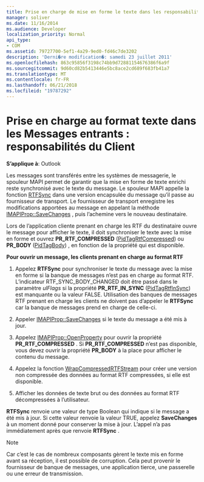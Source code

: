 ```yaml
---
title: Prise en charge de mise en forme le texte dans les responsabilités du Client les Messages entrants
manager: soliver
ms.date: 11/16/2014
ms.audience: Developer
localization_priority: Normal
api_type:
- COM
ms.assetid: 79727700-5ef1-4a29-9ed0-fd46c7de3202
description: 'Derni�re modification�: samedi 23 juillet 2011'
ms.openlocfilehash: 863c95856f3198c74bb9d72881154676386f6a9f
ms.sourcegitcommit: 9d60cd82b5413446e5bc8ace2cd689f683fb41a7
ms.translationtype: MT
ms.contentlocale: fr-FR
ms.lasthandoff: 06/21/2018
ms.locfileid: "19787292"
---
```

# <a name="supporting-formatted-text-in-incoming-messages-client-responsibilities"></a>Prise en charge au format texte dans les Messages entrants : responsabilités du Client

  
  
**S’applique à**: Outlook 
  
Les messages sont transférés entre les systèmes de messagerie, le spouleur MAPI permet de garantir que la mise en forme de texte enrichi reste synchronisé avec le texte du message. Le spouleur MAPI appelle la fonction [RTFSync](rtfsync.md) dans une version encapsulée du message qu’il passe au fournisseur de transport. Le fournisseur de transport enregistre les modifications apportées au message en appelant la méthode [IMAPIProp::SaveChanges](imapiprop-savechanges.md) , puis l’achemine vers le nouveau destinataire. 
  
Lors de l’application cliente prenant en charge les RTF du destinataire ouvre le message pour afficher le texte, il doit synchroniser le texte avec la mise en forme et ouvrez **PR_RTF_COMPRESSED** ([PidTagRtfCompressed](pidtagrtfcompressed-canonical-property.md)) ou **PR_BODY** ([PidTagBody](pidtagbody-canonical-property.md)) , en fonction de la propriété qui est disponible.
  
 **Pour ouvrir un message, les clients prenant en charge au format RTF**
  
1. Appelez **RTFSync** pour synchroniser le texte du message avec la mise en forme si la banque de messages n’est pas en charge au format RTF. L’indicateur RTF_SYNC_BODY_CHANGED doit être passé dans le paramètre _ulFlags_ si la propriété **PR_RTF_IN_SYNC** ([PidTagRtfInSync](pidtagrtfinsync-canonical-property.md)) est manquante ou la valeur FALSE. Utilisation des banques de messages RTF prenant en charge les clients ne doivent pas d’appeler le **RTFSync** car la banque de messages prend en charge de celle-ci. 
    
2. Appeler [IMAPIProp::SaveChanges](imapiprop-savechanges.md) si le texte du message a été mis à jour. 
    
3. Appelez [IMAPIProp::OpenProperty](imapiprop-openproperty.md) pour ouvrir la propriété **PR_RTF_COMPRESSED** . Si **PR_RTF_COMPRESSED** n’est pas disponible, vous devez ouvrir la propriété **PR_BODY** à la place pour afficher le contenu du message. 
    
4. Appelez la fonction [WrapCompressedRTFStream](wrapcompressedrtfstream.md) pour créer une version non compressée des données au format RTF compressées, si elle est disponible. 
    
5. Afficher les données de texte brut ou des données au format RTF décompressées à l’utilisateur.
    
 **RTFSync** renvoie une valeur de type Boolean qui indique si le message a été mis à jour. Si cette valeur renvoie la valeur TRUE, appelez **SaveChanges** à un moment donné pour conserver la mise à jour. L’appel n’a pas immédiatement après que renvoie **RTFSync** . 
  
> [!NOTE]
> Car c’est le cas de nombreux composants gèrent le texte mis en forme avant sa réception, il est possible de corruption. Cela peut provenir le fournisseur de banque de messages, une application tierce, une passerelle ou une erreur de transmission. 
  

